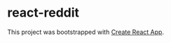 # react-reddit

This project was bootstrapped with [Create React App](https://github.com/facebookincubator/create-react-app).

